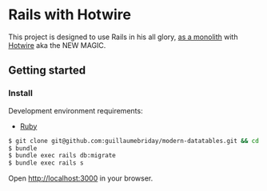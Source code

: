 # Rails with Hotwire

This project is designed to use Rails in his all glory, [as a monolith](https://m.signalvnoise.com/the-majestic-monolith/) with [Hotwire](https://hotwired.dev/) aka the NEW MAGIC.

## Getting started

### Install

Development environment requirements:
- [Ruby](https://www.ruby-lang.org/en/)

```bash
$ git clone git@github.com:guillaumebriday/modern-datatables.git && cd modern-datatables/rails-hotwire
$ bundle
$ bundle exec rails db:migrate
$ bundle exec rails s
```

Open [http://localhost:3000](http://localhost:3000) in your browser.

